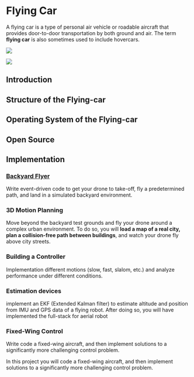 # Flying Car
A flying car is a type of personal air vehicle or roadable aircraft that provides door-to-door transportation by both ground and air. The term **flying car** is also sometimes used to include hovercars.

![](https://lh5.googleusercontent.com/pr_gQw-IwRY55_re_Sdoolbrdvilve2j4xdwf_nxd6XLqIk9L9lQJ6bmQZpFlp778t4z_6ztgGAaHRoRMVPQmyuyh3G6GaB9qFXyAAORsg_0Yuv3ia2M9Lgv)

![](https://i2.wp.com/tech-time24.com/wp-content/uploads/2018/03/Cora-4.jpg)

## Introduction
## Structure of the Flying-car
## Operating System of the Flying-car
## Open Source
## Implementation
### [Backyard Flyer](/Document/Build-Drone-for-you.md)
Write event-driven code to get your drone to take-off, fly a predetermined path, and land in a simulated backyard environment.
### 3D Motion Planning
Move beyond the backyard test grounds and fly your drone around a complex urban environment. To do so, you will **load a map of a real city, plan a collision-free path between buildings**, and watch your drone fly above city streets.
### Building a Controller
Implementation different motions (slow, fast, slalom, etc.) and analyze performance under different conditions.
### Estimation devices
implement an EKF (Extended Kalman filter) to estimate altitude and position from IMU and GPS data of a flying robot. After doing so, you will have implemented the full-stack for aerial robot
### Fixed-Wing Control
Write code a fixed-wing aircraft, and then implement solutions to a significantly more challenging control problem.

In this project you will code a fixed-wing aircraft, and then implement solutions to a significantly more challenging control problem.

